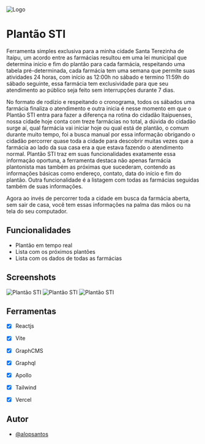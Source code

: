 
![Logo](.github/Icone.png)


# Plantão STI

Ferramenta simples exclusiva para a minha cidade Santa Terezinha de Itaipu,
um acordo entre as farmácias resultou em uma lei municipal que determina inicio e fim do plantão para cada farmácia,
respeitando uma tabela pré-determinada, cada farmácia tem uma semana que permite suas atividades 24 horas,
com início as 12:00h no sábado e termino 11:59h do sábado seguinte, essa farmácia tem exclusividade para que seu atendimento
ao público seja feito sem interrupções durante 7 dias.

No formato de rodízio e respeitando o cronograma, todos os sábados uma farmácia finaliza o atendimento e outra inicia é nesse momento
em que o Plantão STI entra para fazer a diferença na rotina do cidadão Itaipuenses, nossa cidade hoje conta com treze farmácias
no total, a dúvida do cidadão surge aí, qual farmácia vai iniciar hoje ou qual está de plantão, o comum durante muito tempo, foi a busca manual
por essa informação obrigando o cidadão percorrer quase toda a cidade para descobrir muitas vezes que a farmácia ao lado da sua casa era a que estava
fazendo o atendimento normal. Plantão STI traz em suas funcionalidades exatamente essa informação oportuna, a ferramenta destaca não apenas farmácia plantonista mas também as próximas que sucederam,
contendo as informações básicas como endereço, contato, data do início e fim do plantão. Outra funcionalidade é a listagem com todas as farmácias seguidas também de suas informações.

Agora ao invés de percorrer toda a cidade em busca da farmácia aberta, sem sair de casa, você tem essas informações na palma das mãos ou na tela do seu computador.


## Funcionalidades

- Plantão em tempo real
- Lista com os próximos plantões
- Lista com os dados de todas as farmácias


## Screenshots

![Plantão STI](.github/Header.png)
![Plantão STI](.github/Farmacias.png)
![Plantão STI](.github/footer.png)


## Ferramentas

 - [X]  Reactjs
 - [X]  Vite
 - [X]  GraphCMS
 - [X]  Graphql
 - [X]  Apollo
 - [X]  Tailwind
 - [X]  Vercel


## Autor

- [@alopsantos](https://www.github.com/alopsantos)

